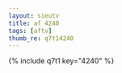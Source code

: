 ```yaml
--- 
layout: sieutv
title: af 4240
tags: [aftv]
thumb_re: q7t14240
---
```

{% include q7t1 key="4240" %} 
